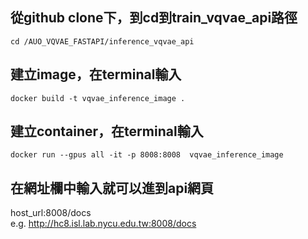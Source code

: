 ## 從github clone下，到cd到train_vqvae_api路徑  
```
cd /AUO_VQVAE_FASTAPI/inference_vqvae_api
```

## 建立image，在terminal輸入
```
docker build -t vqvae_inference_image .
```

## 建立container，在terminal輸入
```
docker run --gpus all -it -p 8008:8008  vqvae_inference_image
```

## 在網址欄中輸入就可以進到api網頁
host_url:8008/docs  
e.g. http://hc8.isl.lab.nycu.edu.tw:8008/docs
